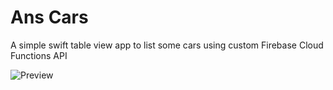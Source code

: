 # Ans Cars
A simple swift table view app to list some cars using custom Firebase Cloud Functions API

![Preview](assets/ans-cars.gif)
